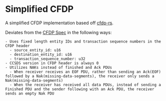 # Simplified CFDP

A simplified CFDP implementation based off [cfdp-rs](https://github.com/ASU-cubesat/cfdp-rs).


Deviates from the [CFDP Spec](https://public.ccsds.org/Pubs/727x0b5e1.pdf) in the following ways:

    - Uses fixed length entity IDs and transaction sequence numbers in the CFDP header
      - source_entity_id: u16
      - destination_entity_id: u16
      - transaction_sequence_number: u32
    - CCSDS version in CFDP header is always 0
    - Utilizes NAKs instead of finished and Ack PDUs
      - When receiver receives an EOF PDU, rather than sending an Ack(EOF) followed by a Nak(missing-data-segments), the receiver only sends a Nak(missing-data-segments)
      - When the receiver has received all data PDUs, instead of sending a Finished PDU and the sender following with an Ack PDU, the receiver sends an empty Nak PDU